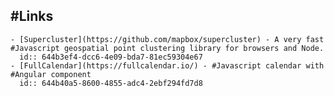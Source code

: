## #Links
	- [Supercluster](https://github.com/mapbox/supercluster) - A very fast #Javascript geospatial point clustering library for browsers and Node.
	  id:: 644b3ef4-dcc6-4e09-bda7-81ec59304e67
	- [FullCalendar](https://fullcalendar.io/) - #Javascript calendar with #Angular component
	  id:: 644b40a5-8600-4855-adc4-2ebf294fd7d8